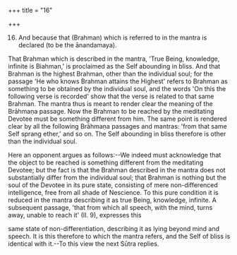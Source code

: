+++
title = "16"

+++


16. And because that (Brahman) which is referred to in the mantra is declared (to be the ānandamaya).

That Brahman which is described in the mantra, 'True Being, knowledge, infinite is Biahman,' is proclaimed as the Self abounding in bliss. And that Brahman is the highest Brahman, other than the individual soul; for the passage 'He who knows Brahman attains the Highest' refers to Brahman as something to be obtained by the individual soul, and the words 'On this the following verse is recorded' show that the verse is related to that same Brahman. The mantra thus is meant to render clear the meaning of the Brāhmaṇa passage. Now the Brahman to be reached by the meditating Devotee must be something different from him. The same point is rendered clear by all the following Brāhmaṇa passages and mantras: 'from that same Self sprang ether,' and so on. The Self abounding in bliss therefore is other than the individual soul.

Here an opponent argues as follows:--We indeed must acknowledge that the object to be reached is something different from the meditating Devotee; but the fact is that the Brahman described in the mantra does not substantially differ from the individual soul; that Brahman is nothing but the soul of the Devotee in its pure state, consisting of mere non-differenced intelligence, free from all shade of Nescience. To this pure condition it is reduced in the mantra describing it as true Being, knowledge, infinite. A subsequent passage, 'that from which all speech, with the mind, turns away, unable to reach it' (II. 9), expresses this

same state of non-differentiation, describing it as lying beyond mind and speech. It is this therefore to which the mantra refers, and the Self of bliss is identical with it.--To this view the next Sūtra replies.

